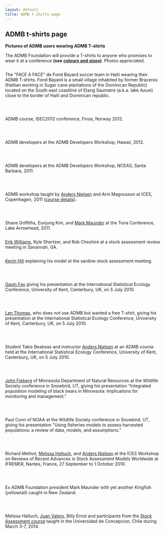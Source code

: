 ```yaml
---
layout: default
title: ADMB t-shirts page
---
```


ADMB t-shirts page
------------------

  <p><b>Pictures of ADMB users wearing ADMB T-shirts</b><br /><span></span></p>
<p><span>The ADMB Foundation will provide a T-shirts to anyone who promises to wear it at a conference </span><span><b>(see <a title="" href="Tshirts.pdf" class="wiki internal-link" target="_self">colours and sizes</a>)</b></span><span>. Photos appreciated.</span></p>
<p><img src="FAF2_650.jpg" alt="" class="image-inline" title="" /></p>
<p><span>The "FACE A FACE" de Fond Bayard soccer team in Haiti wearing their ADMB T-shirts. Fond Bayard is a small village inhabited by former Braceros (Haitian working in Sugar cane plantations of the Dominican Republic) located on the South east coastline of Etang Saumatre (a.k.a. lake Azuei) close to the border of Haiti and Dominican republic.</span></p>
<p><span><br /></span></p>
<p><span><img src="CourseNorway_650.jpg" alt="" class="image-inline" title="" /></span></p>
<p><span><span>ADMB course, ISEC2012 conference, Finse, Norway 2012.</span></span></p>
<p><span><span><br /></span></span></p>
<p><span><span><img src="Developers2012_650.jpg" alt="" class="image-inline" title="" /></span></span></p>
<p><span><span><span>ADMB developers at the ADMB Developers Workshop, Hawaii, 2012.</span></span></span></p>
<p><span><span><span><br /></span></span></span></p>
<p><span><span><span><img src="DevelopersMeetingJune2011_650.jpeg" alt="" class="image-inline" title="" /></span></span></span></p>
<p><span>ADMB developers at the ADMB Developers Workshop, NCEAS, Santa Barbara, 2011.</span></p>
<p><span><br /></span></p>
<p><span><img src="ices2011_650.jpg" alt="" class="image-inline" title="" /></span></p>
<p><span><span>ADMB workshop taught by </span><a class="wiki" href="http://nielsensweb.org/anders/">Anders Nielsen</a><span> and Arni Magnusson at ICES, Copenhagen, 2011 (</span><a class="wiki" href="http://ices.dk/news-and-events/Documents/Training%20Courses/Reports/TCADSAM11.pdf">course details</a><span>).</span></span></p>
<p><span><br /></span></p>
<p><span><img src="TunaCamp2011_650.jpg" alt="" class="image-inline" title="" /></span></p>
<p><span><span>Shane Griffiths, Eunjung Kim, and </span><a class="wiki" href="http://www.fisheriesstockassessment.com/TikiWiki/tiki-index.php?page=Mark+Maunder">Mark Maunder</a><span> at the Tuna Conference, Lake Arrowhead, 2011.</span></span></p>
<p><span><img src="Shertzer_650.jpg" alt="" class="image-inline" title="" /></span></p>
<p><span><a class="wiki" href="http://www.uaex.edu/aquaculture/whitecoats/stock%20assessment%20biologist.html">Erik Williams</a><span>, Kyle Shertzer, and Rob Cheshire at a stock assessment review meeting in Savannah, GA.</span></span></p>
<p><span><span><img src="hill_650.jpg" alt="" class="image-inline" title="" /></span></span></p>
<p><span><span><a class="wiki" href="https://swfsc.noaa.gov/staff.aspx?id=610">Kevin Hill</a><span> explaining his model at the sardine stock assessment meeting.</span></span></span></p>
<p><span><span><span><br /></span></span></span></p>
<p><span><span><span><img src="Fay_650.jpg" alt="" class="image-inline" title="" /></span></span></span></p>
<p><span><span><a class="wiki" href="http://www.gavinfay.org/">Gavin Fay</a><span> giving his presentation at the International Statistical Ecology Conference, University of Kent, Canterbury, UK, on 5 July 2010.</span></span></span></p>
<p><span><span><br /></span></span></p>
<p><span><span><img src="Len_650.jpg" alt="" class="image-inline" title="" /></span></span></p>
<p><span><a class="wiki" href="http://www.creem.st-and.ac.uk/len/">Len Thomas</a><span>, who does not use ADMB but wanted a free T-shirt, giving his presentation at the International Statistical Ecology Conference, University of Kent, Canterbury, UK, on 5 July 2010.</span></span></p>
<p><span><span><br /></span></span></p>
<p><span><span><img src="KentCourse_650.jpg" alt="" class="image-inline" title="" /></span></span></p>
<p><span><span><span>Student Takis Besbeas and instructor </span><a class="wiki" href="http://nielsensweb.org/anders/">Anders Nielsen</a><span> at an ADMB course held at the International Statistical Ecology Conference, University of Kent, Canterbury, UK, on 5 July 2010.</span></span></span></p>
<p><span><span><span><br /></span></span></span></p>
<p><span><span><span><img src="Fieberg_ADMB_650.jpg" alt="" class="image-inline" title="" /></span></span></span></p>
<p><span><span><span><a class="wiki" href="http://fwcb.cfans.umn.edu/personnel/john-fieberg">John Fieberg</a><span> of Minnesota Department of Natural Resources at the Wildlife Society conference in Snowbird, UT, giving his presentation "Integrated population modeling of black bears in Minnesota: Implications for monitoring and management."</span></span></span></span></p>
<p><span><span><br /></span></span></p>
<p><span><span><img src="Conn_ADMB_650.jpg" alt="" class="image-inline" title="" /></span></span></p>
<p><span><span><span>Paul Conn of NOAA at the Wildlife Society conference in Snowbird, UT, giving his presentation </span><span>"Using fisheries models to assess harvested populations: a review of data, models, and assumptions."</span></span></span></p>
<p><span><span><span><br /></span></span></span></p>
<p><span><span><span><img src="WKADSAM_650.jpg" alt="" class="image-inline" title="" /></span></span></span></p>
<p><span><span><span><span>Richard Methot, </span><a class="wiki" href="https://www.nwfsc.noaa.gov/contact/display_staffprofile.cfm?staffid=612">Melissa Haltuch</a><span>, and </span><a class="wiki" href="http://nielsensweb.org/anders/">Anders Nielsen</a><span> at the ICES Workshop on Reviews of Recent Advances in Stock Assessment Models Worldwide at IFREMER, Nantes, France, 27 September to 1 October 2010.</span></span></span></span></p>
<p><span><span><span><br /></span></span></span></p>
<p><span><span><span><img src="Mark_Yellowtail_650.JPG" alt="" class="image-inline" title="" /></span></span></span></p>
<p><span><span><span><span>Ex ADMB Foundation president Mark Maunder with yet another Kingfish (yellowtail) caught in New Zealand. </span></span></span></span></p>
<p><span><span><span><span><br /></span></span></span></span></p>
<p><span><span><span><span><img src="copy_of_SS_Course_Chile_2014_sm.JPG" alt="" class="image-inline" title="" /></span></span></span></span></p>
<p><span><span>Melissa Haltuch, <a class="external-link" href="http://www.capamresearch.org/research-scientists/Valero" target="_self" title="">Juan Valero</a>, Billy Ernst and participants from the <a class="external-link" href="http://www.capamresearch.org/content/stock-assessment-course-chile" target="_self" title="">Stock Assessment course</a> taught in the Universidad de Concepcion, Chile <span>during March 3-7, 2014.</span></span></span></p>
